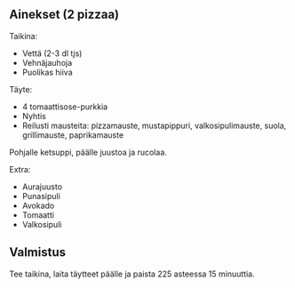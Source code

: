 ## Ainekset (2 pizzaa)

Taikina:
- Vettä (2-3 dl tjs)
- Vehnäjauhoja
- Puolikas hiiva

Täyte:
- 4 tomaattisose-purkkia
- Nyhtis
- Reilusti mausteita: pizzamauste, mustapippuri, valkosipulimauste, suola, grillimauste, paprikamauste

Pohjalle ketsuppi, päälle juustoa ja rucolaa.

Extra:
- Aurajuusto
- Punasipuli
- Avokado
- Tomaatti
- Valkosipuli

## Valmistus

Tee taikina, laita täytteet päälle ja paista 225 asteessa 15 minuuttia.
